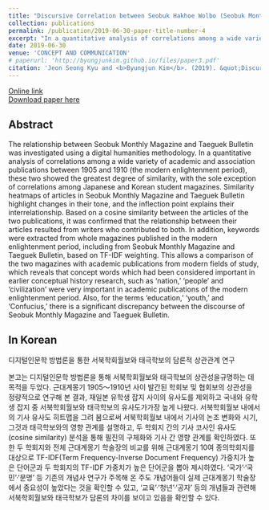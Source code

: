 ```yaml
---
title: "Discursive Correlation between Seobuk Hakhoe Wolbo (Seobuk Monthly Magazine) and Taeguek Hakbo (Taeguek Bulletin) Using Digital Humanities Methodology"
collection: publications
permalink: /publication/2019-06-30-paper-title-number-4
excerpt: "In a quantitative analysis of correlations among a wide variety of academic and association publications between 1905 and 1910 (the modern enlightenment period), these two showed the greatest degree of similarity, with the sole exception of correlations among Japanese and Korean student magazines."
date: 2019-06-30
venue: 'CONCEPT AND COMMUNICATION'
# paperurl: 'http://byungjunkim.github.io/files/paper3.pdf'
citation: 'Jeon Seong Kyu and <b>Byungjun Kim</b>. (2019). &quot;Discursive Correlation between Seobuk Hakhoe Wolbo (Seobuk Monthly Magazine) and Taeguek Hakbo (Taeguek Bulletin) Using Digital Humanities Methodology.&quot; <i>CONCEPT AND COMMUNICATION</i>. 23.'
---
```

[Online link](https://www.kci.go.kr/kciportal/ci/sereArticleSearch/ciSereArtiView.kci?sereArticleSearchBean.artiId=ART002485130)  
[Download paper here](http://byungjunkim.github.io/files/paper4.pdf)

## Abstract
The relationship between Seobuk Monthly Magazine and Taeguek Bulletin was investigated using a digital humanities methodology. In a quantitative analysis of correlations among a wide variety of academic and association publications between 1905 and 1910 (the modern enlightenment period), these two showed the greatest degree of similarity, with the sole exception of correlations among Japanese and Korean student magazines. Similarity heatmaps of articles in Seobuk Monthly Magazine and Taeguek Bulletin highlight changes in their tone, and the inflection point explains their interrelationship. Based on a cosine similarity between the articles of the two publications, it was confirmed that the relationship between their articles resulted from writers who contributed to both. In addition, keywords were extracted from whole magazines published in the modern enlightenment period, including from Seobuk Monthly Magazine and Taeguek Bulletin, based on TF-IDF weighting. This allows a comparison of the two magazines with academic publications from modern fields of study, which reveals that concept words which had been considered important in earlier conceptual history research, such as ‘nation,’ ‘people’ and ‘civilization’ were very important in academic publications of the modern enlightenment period. Also, for the terms ‘education,’ ‘youth,’ and ‘Confucius,’ there is a significant discrepancy between the discourse of Seobuk Monthly Magazine and Taeguek Bulletin.

## In Korean
디지털인문학 방법론을 통한 서북학회월보와 태극학보의 담론적 상관관계 연구

본고는 디지털인문학 방법론을 통해 서북학회월보와 태극학보의 상관성을규명하는 데 목적을 두었다. 근대계몽기 1905～1910년 사이 발간된 학회보 및 협회보의 상관성을 정량적으로 연구해 본 결과, 재일본 유학생 잡지 사이의 유사도를 제외하고 국내와 유학생 잡지 중 서북학회월보와 태극학보의 유사도가가장 높게 나왔다. 서북학회월보 내에서의 기사 유사도 히트맵을 그려 봄으로써 서북학회월보 내에서 기사의 논조 변화와 시기, 그것과 태극학보와의 영향 관계를 설명하고, 두 학회지 간의 기사 코사인 유사도(cosine similarity) 분석을 통해 필진의 구체화와 기사 간 영향 관계를 확인하였다. 또한 두 학회지와 전체 근대계몽기 학술장의 비교를 위해 근대계몽기 10여 종의학회지를 대상으로 TF-IDF(Term Frequency-Inverse Document Frequency) 가중치가 높은 단어군과 두 학회지의 TF-IDF 가중치가 높은 단어군을 뽑아 제시하였다. ‘국가’·‘국민’·‘문명’ 등 기존의 개념사 연구가 주목해 온 주도 개념어들이 실제 근대계몽기 학술장에서 중요성이 높았다는 것을 확인할 수 있고, ‘교육’·‘청년’·‘공자’ 등의 개념들과 관련해 서북학회월보와 태극학보가 담론의 차이를 보이고 있음을 확인할 수 있다.